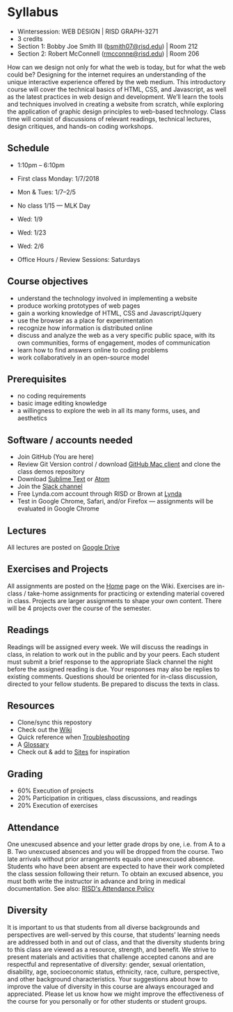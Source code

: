 # Syllabus

* Wintersession: WEB DESIGN | RISD GRAPH-3271
* 3 credits
* Section 1: Bobby Joe Smith III (bsmith07@risd.edu) | Room 212
* Section 2: Robert McConnell (rmcconne@risd.edu) | Room 206

How can we design not only for what the web is today, but for what the web could be? Designing for the internet requires an understanding of the unique interactive experience offered by the web medium. This introductory course will cover the technical basics of HTML, CSS, and Javascript, as well as the latest practices in web design and development. We’ll learn the tools and techniques involved in creating a website from scratch, while exploring the application of graphic design principles to web-based technology. Class time will consist of discussions of relevant readings, technical lectures, design critiques, and hands-on coding workshops.

## Schedule
* 1:10pm – 6:10pm
* First class Monday: 1/7/2018
* Mon & Tues: 1/7–2/5
* No class 1/15 — MLK Day
* Wed: 1/9
* Wed: 1/23
* Wed: 2/6

* Office Hours / Review Sessions: Saturdays

## Course objectives
* understand the technology involved in implementing a website
* produce working prototypes of web pages
* gain a working knowledge of HTML, CSS and Javascript/Jquery
* use the browser as a place for experimentation
* recognize how information is distributed online
* discuss and analyze the web as a very specific public space, with its own communities, forms of engagement, modes of communication
* learn how to find answers online to coding problems
* work collaboratively in an open-source model

## Prerequisites
* no coding requirements
* basic image editing knowledge
* a willingness to explore the web in all its many forms, uses, and aesthetics

## Software / accounts needed
* Join GitHub (You are here)
* Review Git Version control / download [GitHub Mac client](https://desktop.github.com/) and clone the class demos repository
* Download [Sublime Text](https://www.sublimetext.com/3) or [Atom](https://atom.io/)
* Join the [Slack channel](https://join.slack.com/t/risd-web-ws-2019/shared_invite/enQtNTE3OTYyMjkwMDIxLThkOWRkM2E2NmFmOTU3N2MzODIzZTIxY2RjMDgwY2MzYjgzZWU5MGJlNjhjOTc5YjJhOTBkMTFkOTY3Yjg4YWE)
* Free Lynda.com account through RISD or Brown at [Lynda](https://www.lynda.com/)
* Test in Google Chrome, Safari, and/or Firefox — assignments will be evaluated in Google Chrome

## Lectures
All lectures are posted on [Google Drive](https://drive.google.com/open?id=1SVGWB1XqdwU2XeqQ_BCESHxIwk2UjiJL)

## Exercises and Projects
All assignments are posted on the [Home](https://github.com/risdesignet/wd-winter19/wiki) page on the Wiki. Exercises are in-class / take-home assignments for practicing or extending material covered in class. Projects are larger assignments to shape your own content. There will be 4 projects over the course of the semester.

## Readings
Readings will be assigned every week. We will discuss the readings in class, in relation to work out in the public and by your peers. Each student must submit a brief response to the appropriate Slack channel the night before the assigned reading is due. Your responses may also be replies to existing comments. Questions should be oriented for in-class discussion, directed to your fellow students. Be prepared to discuss the texts in class.

## Resources
* Clone/sync this repostory
* Check out the [Wiki](https://github.com/risdesignet/wd-winter19/wiki/Resources)
* Quick reference when [Troubleshooting](https://github.com/risdesignet/wd-winter19/wiki/Common-Errors)
* A [Glossary](https://github.com/risdesignet/wd-winter19/wiki/Glossary)
* Check out & add to [Sites](https://github.com/risdesignet/wd-winter19/wiki/Sites) for inspiration

## Grading
* 60% Execution of projects
* 20% Participation in critiques, class discussions, and readings
* 20% Execution of exercises

## Attendance
One unexcused absence and your letter grade drops by one, i.e. from A to a B. Two unexcused absences and you will be dropped from the course. Two late arrivals without prior arrangements equals one unexcused absence. Students who have been absent are expected to have their work completed the class session following their return. To obtain an excused absence, you must both write the instructor in advance and bring in medical documentation. See also: [RISD's Attendance Policy](http://policies.risd.edu/academic/class-attendance/)

## Diversity
It is important to us that students from all diverse backgrounds and perspectives are well-served by this course, that students’ learning needs are addressed both in and out of class, and that the diversity students bring to this class are viewed as a resource, strength, and benefit. We strive to present materials and activities that challenge accepted canons and are respectful and representative of diversity: gender, sexual orientation, disability, age, socioeconomic status, ethnicity, race, culture, perspective, and other background characteristics. Your suggestions about how to improve the value of diversity in this course are always encouraged and appreciated. Please let us know how we might improve the effectiveness of the course for you personally or for other students or student groups.
